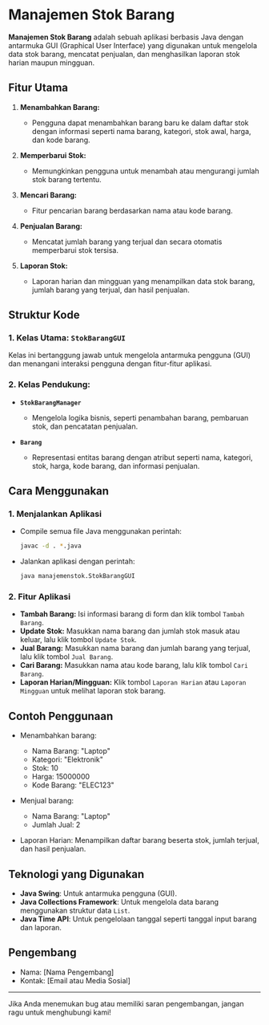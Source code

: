 # Manajemen Stok Barang

**Manajemen Stok Barang** adalah sebuah aplikasi berbasis Java dengan antarmuka GUI (Graphical User Interface) yang digunakan untuk mengelola data stok barang, mencatat penjualan, dan menghasilkan laporan stok harian maupun mingguan.

## Fitur Utama

1. **Menambahkan Barang:**
   - Pengguna dapat menambahkan barang baru ke dalam daftar stok dengan informasi seperti nama barang, kategori, stok awal, harga, dan kode barang.

2. **Memperbarui Stok:**
   - Memungkinkan pengguna untuk menambah atau mengurangi jumlah stok barang tertentu.

3. **Mencari Barang:**
   - Fitur pencarian barang berdasarkan nama atau kode barang.

4. **Penjualan Barang:**
   - Mencatat jumlah barang yang terjual dan secara otomatis memperbarui stok tersisa.

5. **Laporan Stok:**
   - Laporan harian dan mingguan yang menampilkan data stok barang, jumlah barang yang terjual, dan hasil penjualan.

## Struktur Kode

### **1. Kelas Utama: `StokBarangGUI`**
Kelas ini bertanggung jawab untuk mengelola antarmuka pengguna (GUI) dan menangani interaksi pengguna dengan fitur-fitur aplikasi.

### **2. Kelas Pendukung:**
- **`StokBarangManager`**
  - Mengelola logika bisnis, seperti penambahan barang, pembaruan stok, dan pencatatan penjualan.

- **`Barang`**
  - Representasi entitas barang dengan atribut seperti nama, kategori, stok, harga, kode barang, dan informasi penjualan.

## Cara Menggunakan

### 1. Menjalankan Aplikasi
- Compile semua file Java menggunakan perintah:
  ```bash
  javac -d . *.java
  ```
- Jalankan aplikasi dengan perintah:
  ```bash
  java manajemenstok.StokBarangGUI
  ```

### 2. Fitur Aplikasi
- **Tambah Barang:** Isi informasi barang di form dan klik tombol `Tambah Barang`.
- **Update Stok:** Masukkan nama barang dan jumlah stok masuk atau keluar, lalu klik tombol `Update Stok`.
- **Jual Barang:** Masukkan nama barang dan jumlah barang yang terjual, lalu klik tombol `Jual Barang`.
- **Cari Barang:** Masukkan nama atau kode barang, lalu klik tombol `Cari Barang`.
- **Laporan Harian/Mingguan:** Klik tombol `Laporan Harian` atau `Laporan Mingguan` untuk melihat laporan stok barang.

## Contoh Penggunaan

- Menambahkan barang:
  - Nama Barang: "Laptop"
  - Kategori: "Elektronik"
  - Stok: 10
  - Harga: 15000000
  - Kode Barang: "ELEC123"

- Menjual barang:
  - Nama Barang: "Laptop"
  - Jumlah Jual: 2

- Laporan Harian:
  Menampilkan daftar barang beserta stok, jumlah terjual, dan hasil penjualan.

## Teknologi yang Digunakan

- **Java Swing**: Untuk antarmuka pengguna (GUI).
- **Java Collections Framework**: Untuk mengelola data barang menggunakan struktur data `List`.
- **Java Time API**: Untuk pengelolaan tanggal seperti tanggal input barang dan laporan.

## Pengembang

- Nama: [Nama Pengembang]
- Kontak: [Email atau Media Sosial]

---

Jika Anda menemukan bug atau memiliki saran pengembangan, jangan ragu untuk menghubungi kami!
